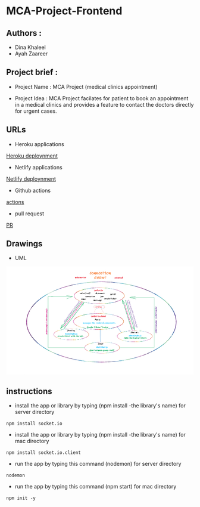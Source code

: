 # MCA-Project-Frontend

## Authors : 

- Dina Khaleel
- Ayah Zaareer

## Project brief : 

* Project Name : MCA Project (medical clinics appointment)

* Project Idea : MCA Project facilates for patient to book an appointment in a medical clinics and provides a feature to contact the doctors directly for urgent cases.
## URLs
* Heroku applications

[Heroku deploynment]()

* Netlify applications

[Netlify deploynment]()

* Github actions

[actions](https://github.com/DinaSami/MCA-Project0/actions)

* pull request

[PR](https://github.com/DinaSami/MCA-Project0/pulls)

## Drawings

* UML  

![preview](./connectionLifeCycle.png)

## instructions

* install the app or library by typing (npm install -the library's name) for server directory

```
npm install socket.io
```

* install the app or library by typing (npm install -the library's name) for mac directory

```
npm install socket.io.client
```

* run the app by typing this command (nodemon) for server directory

```
nodemon
```

* run the app by typing this command (npm start) for mac directory

```
npm init -y
```



